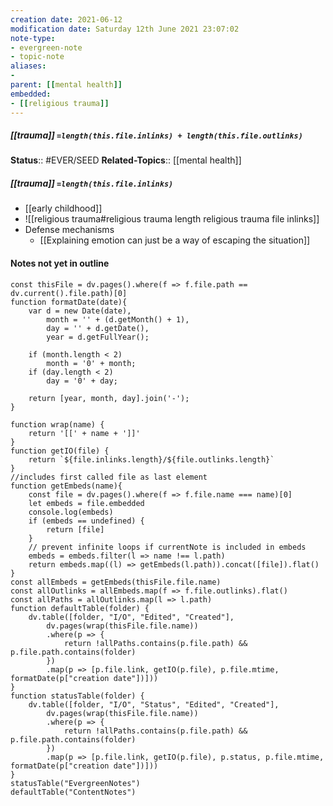 ```yaml
---
creation date: 2021-06-12
modification date: Saturday 12th June 2021 23:07:02
note-type: 
- evergreen-note
- topic-note
aliases:
- 
parent: [[mental health]]
embedded:
- [[religious trauma]]
---
```

 
##### [[trauma]] `=length(this.file.inlinks) + length(this.file.outlinks)`


**Status**:: #EVER/SEED
**Related-Topics**:: [[mental health]]
##### [[trauma]] `=length(this.file.inlinks)` 
- [[early childhood]]
- ![[religious trauma#religious trauma length religious trauma file inlinks]]
- Defense mechanisms
	- [[Explaining emotion can just be a way of escaping the situation]]

#### Notes not yet in outline
```dataviewjs
const thisFile = dv.pages().where(f => f.file.path == dv.current().file.path)[0]
function formatDate(date){
	var d = new Date(date),
		month = '' + (d.getMonth() + 1),
		day = '' + d.getDate(),
		year = d.getFullYear();

	if (month.length < 2) 
		month = '0' + month;
	if (day.length < 2) 
		day = '0' + day;

	return [year, month, day].join('-');
}

function wrap(name) {
	return '[[' + name + ']]'
}
function getIO(file) {
	return `${file.inlinks.length}/${file.outlinks.length}`
}
//includes first called file as last element
function getEmbeds(name){
	const file = dv.pages().where(f => f.file.name === name)[0]
	let embeds = file.embedded
	console.log(embeds)
	if (embeds == undefined) {
		return [file]
	}
	// prevent infinite loops if currentNote is included in embeds
	embeds = embeds.filter(l => name !== l.path)
	return embeds.map((l) => getEmbeds(l.path)).concat([file]).flat()
}
const allEmbeds = getEmbeds(thisFile.file.name)
const allOutlinks = allEmbeds.map(f => f.file.outlinks).flat()
const allPaths = allOutlinks.map(l => l.path)
function defaultTable(folder) {
	dv.table([folder, "I/O", "Edited", "Created"], 
		dv.pages(wrap(thisFile.file.name))
		.where(p => {
			return !allPaths.contains(p.file.path) && p.file.path.contains(folder)
		})
		.map(p => [p.file.link, getIO(p.file), p.file.mtime, formatDate(p["creation date"])]))
}
function statusTable(folder) {
	dv.table([folder, "I/O", "Status", "Edited", "Created"], 
		dv.pages(wrap(thisFile.file.name))
		.where(p => {
			return !allPaths.contains(p.file.path) && p.file.path.contains(folder)
		})
		.map(p => [p.file.link, getIO(p.file), p.status, p.file.mtime, formatDate(p["creation date"])]))
}
statusTable("EvergreenNotes")
defaultTable("ContentNotes")
```
